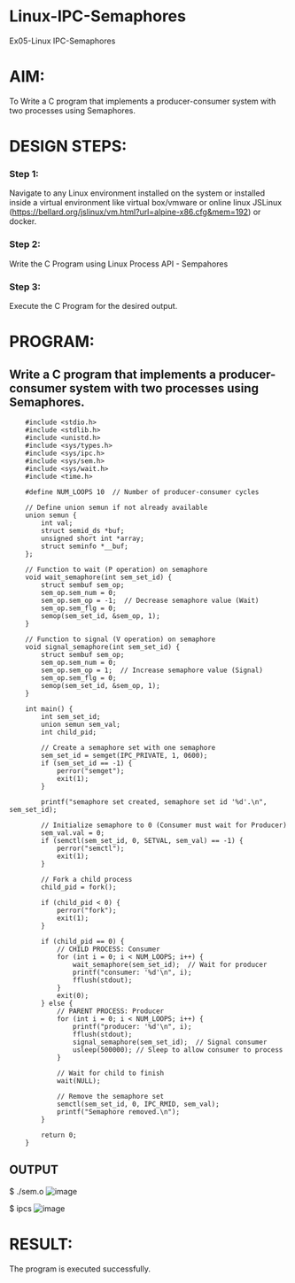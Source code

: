 # Linux-IPC-Semaphores
Ex05-Linux IPC-Semaphores

# AIM:
To Write a C program that implements a producer-consumer system with two processes using Semaphores.

# DESIGN STEPS:

### Step 1:

Navigate to any Linux environment installed on the system or installed inside a virtual environment like virtual box/vmware or online linux JSLinux (https://bellard.org/jslinux/vm.html?url=alpine-x86.cfg&mem=192) or docker.

### Step 2:

Write the C Program using Linux Process API - Sempahores

### Step 3:

Execute the C Program for the desired output. 

# PROGRAM:

## Write a C program that implements a producer-consumer system with two processes using Semaphores.
```
    #include <stdio.h>      
    #include <stdlib.h>     
    #include <unistd.h>     
    #include <sys/types.h>  
    #include <sys/ipc.h>    
    #include <sys/sem.h>    
    #include <sys/wait.h>   
    #include <time.h>      

    #define NUM_LOOPS 10  // Number of producer-consumer cycles

    // Define union semun if not already available
    union semun {
        int val;               
        struct semid_ds *buf;  
        unsigned short int *array; 
        struct seminfo *__buf;
    };

    // Function to wait (P operation) on semaphore
    void wait_semaphore(int sem_set_id) {
        struct sembuf sem_op;
        sem_op.sem_num = 0;
        sem_op.sem_op = -1;  // Decrease semaphore value (Wait)
        sem_op.sem_flg = 0;
        semop(sem_set_id, &sem_op, 1);
    }

    // Function to signal (V operation) on semaphore
    void signal_semaphore(int sem_set_id) {
        struct sembuf sem_op;
        sem_op.sem_num = 0;
        sem_op.sem_op = 1;  // Increase semaphore value (Signal)
        sem_op.sem_flg = 0;
        semop(sem_set_id, &sem_op, 1);
    }

    int main() {
        int sem_set_id;
        union semun sem_val;
        int child_pid;

        // Create a semaphore set with one semaphore
        sem_set_id = semget(IPC_PRIVATE, 1, 0600);
        if (sem_set_id == -1) {
            perror("semget");
            exit(1);
        }

        printf("semaphore set created, semaphore set id '%d'.\n", sem_set_id);

        // Initialize semaphore to 0 (Consumer must wait for Producer)
        sem_val.val = 0;
        if (semctl(sem_set_id, 0, SETVAL, sem_val) == -1) {
            perror("semctl");
            exit(1);
        }

        // Fork a child process
        child_pid = fork();

        if (child_pid < 0) {
            perror("fork");
            exit(1);
        }

        if (child_pid == 0) {  
            // CHILD PROCESS: Consumer
            for (int i = 0; i < NUM_LOOPS; i++) {
                wait_semaphore(sem_set_id);  // Wait for producer
                printf("consumer: '%d'\n", i);
                fflush(stdout);
            }
            exit(0);
        } else {  
            // PARENT PROCESS: Producer
            for (int i = 0; i < NUM_LOOPS; i++) {
                printf("producer: '%d'\n", i);
                fflush(stdout);
                signal_semaphore(sem_set_id);  // Signal consumer
                usleep(500000); // Sleep to allow consumer to process
            }

            // Wait for child to finish
            wait(NULL);

            // Remove the semaphore set
            semctl(sem_set_id, 0, IPC_RMID, sem_val);
            printf("Semaphore removed.\n");
        }

        return 0;
    }
```

## OUTPUT
$ ./sem.o 
![image](https://github.com/user-attachments/assets/8c4cfbf3-d291-4334-954e-ebb6f3a87113)


$ ipcs
![image](https://github.com/user-attachments/assets/f14ce937-c773-43ec-8fc0-9674806f0dca)



# RESULT:
The program is executed successfully.
